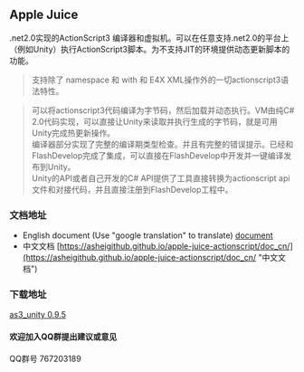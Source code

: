 ## Apple Juice
  
.net2.0实现的ActionScript3 编译器和虚拟机。可以在任意支持.net2.0的平台上（例如Unity）执行ActionScript3脚本。为不支持JIT的环境提供动态更新脚本的功能。
>支持除了 namespace 和 with 和 E4X XML操作外的一切actionscript3语法特性。   

>可以将actionscript3代码编译为字节码，然后加载并动态执行。VM由纯C# 2.0代码实现，可以直接让Unity来读取并执行生成的字节码，就是可用Unity完成热更新操作。  
编译器部分实现了完整的编译期类型检查。并且有完整的错误提示。已经和FlashDevelop完成了集成，可以直接在FlashDevelop中开发并一键编译发布到Unity。   
Unity的API或者自己开发的C# API提供了工具直接转换为actionscript api文件和对接代码，并且直接注册到FlashDevelop工程中。


### 文档地址
- English document (Use "google translation" to translate)
[document](docs/docen.md)
- 中文文档
  [https://asheigithub.github.io/apple-juice-actionscript/doc_cn/](https://asheigithub.github.io/apple-juice-actionscript/doc_cn/ "中文文档")
  

### 下载地址
[as3_unity 0.9.5](https://github.com/asheigithub/apple-juice-actionscript/files/1927350/as3_unity095.zip)


#### 欢迎加入QQ群提出建议或意见 ####
QQ群号 
767203189

